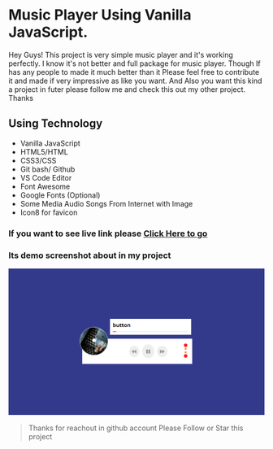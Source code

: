 # Music Player Using Vanilla JavaScript.

Hey Guys! This project is very simple music player and it's working perfectly. I know it's not better and full package for music player. Though If has any people to made it much better than it Please feel free to contribute it and made if very impressive as like you want. And Also you want this kind a project in futer please follow me and check this out my other project. Thanks

## Using Technology
- Vanilla JavaScript
- HTML5/HTML
- CSS3/CSS
- Git bash/ Github
- VS Code Editor
- Font Awesome 
- Google Fonts (Optional)
- Some Media Audio Songs From Internet with Image
- Icon8 for favicon

### If you want to see live link please [Click Here to go](#)

### Its demo screenshot about in my project

![Screenshot](screenshot.png)


> Thanks for reachout in github account Please Follow or Star this project
